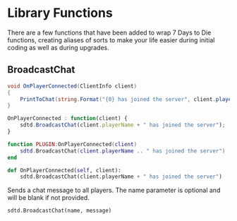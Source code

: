 # Library Functions

There are a few functions that have been added to wrap 7 Days to Die functions, creating aliases of sorts to make your life easier during initial coding as well as during upgrades.

## BroadcastChat

``` csharp
void OnPlayerConnected(ClientInfo client)
{
    PrintToChat(string.Format("{0} has joined the server", client.playerName));
}
```

``` javascript
OnPlayerConnected : function(client) {
    sdtd.BroadcastChat(client.playerName + " has joined the server");
}
```

``` lua
function PLUGIN:OnPlayerConnected(client)
    sdtd.BroadcastChat(client.playerName .. " has joined the server")
end
```

``` python
def OnPlayerConnected(self, client):
    sdtd.BroadcastChat(client.playerName + " has joined the server")
```

Sends a chat message to all players. The name parameter is optional and will be blank if not provided.

`sdtd.BroadcastChat(name, message)`
